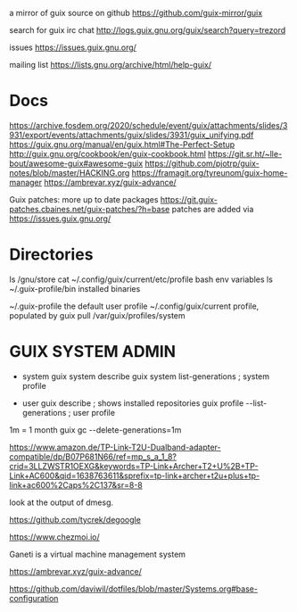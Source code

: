
a mirror of guix source on github
https://github.com/guix-mirror/guix

search for guix irc chat
http://logs.guix.gnu.org/guix/search?query=trezord

issues
https://issues.guix.gnu.org/

mailing list
https://lists.gnu.org/archive/html/help-guix/

# Docs
https://archive.fosdem.org/2020/schedule/event/guix/attachments/slides/3931/export/events/attachments/guix/slides/3931/guix_unifying.pdf
https://guix.gnu.org/manual/en/guix.html#The-Perfect-Setup
http://guix.gnu.org/cookbook/en/guix-cookbook.html
https://git.sr.ht/~lle-bout/awesome-guix#awesome-guix
https://github.com/pjotrp/guix-notes/blob/master/HACKING.org
https://framagit.org/tyreunom/guix-home-manager
https://ambrevar.xyz/guix-advance/

Guix patches: more up to date packages 
https://git.guix-patches.cbaines.net/guix-patches/?h=base 
patches are added via https://issues.guix.gnu.org/

# Directories
ls /gnu/store
cat  ~/.config/guix/current/etc/profile       bash env variables
ls  ~/.guix-profile/bin                              installed binaries

~/.guix-profile                    the default user profile
~/.config/guix/current         profile, populated by guix pull
/var/guix/profiles/system



# GUIX SYSTEM ADMIN

* system
guix system describe
guix system list-generations               ; system profile

* user
guix describe                             ; shows installed repositories
guix profile --list-generations            ; user profile


1m = 1 month
guix gc --delete-generations=1m


https://www.amazon.de/TP-Link-T2U-Dualband-adapter-compatible/dp/B07P681N66/ref=mp_s_a_1_8?crid=3LLZWSTR1OEXG&keywords=TP-Link+Archer+T2+U%2B+TP-Link+AC600&qid=1638763611&sprefix=tp-link+archer+t2u+plus+tp-link+ac600%2Caps%2C137&sr=8-8



look at the output of dmesg.

https://github.com/tycrek/degoogle

https://www.chezmoi.io/


Ganeti is a virtual machine management system


https://ambrevar.xyz/guix-advance/

https://github.com/daviwil/dotfiles/blob/master/Systems.org#base-configuration

